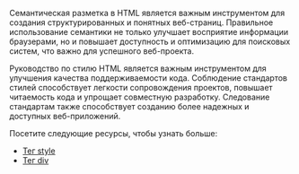 Семантическая разметка в HTML является важным инструментом для создания структурированных и понятных веб-страниц. Правильное использование семантики не только улучшает восприятие информации браузерами, но и повышает доступность и оптимизацию для поисковых систем, что важно для успешного веб-проекта.

Руководство по стилю HTML является важным инструментом для улучшения качества поддерживаемости кода. Соблюдение стандартов стилей способствует легкости сопровождения проектов, повышает читаемость кода и упрощает совместную разработку. Следование стандартам также способствует созданию более надежных и доступных веб-приложений.

Посетите следующие ресурсы, чтобы узнать больше:
- [Тег style](Tag%20<style>/README.md)
- [Тег div](Tag%20<div>/README.md)